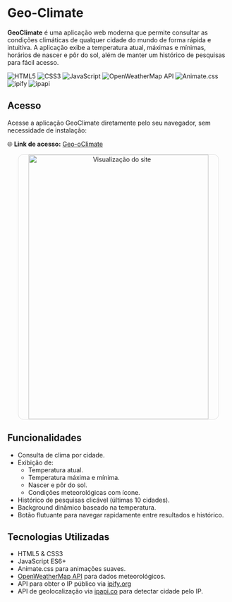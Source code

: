 # Geo-Climate 

**GeoClimate** é uma aplicação web moderna que permite consultar as condições climáticas de qualquer cidade do mundo de forma rápida e intuitiva. A aplicação exibe a temperatura atual, máximas e mínimas, horários de nascer e pôr do sol, além de manter um histórico de pesquisas para fácil acesso.


![HTML5](https://img.shields.io/badge/HTML5-%23E34F26?style=for-the-badge&logo=html5&logoColor=white)
![CSS3](https://img.shields.io/badge/CSS3-%231572B6?style=for-the-badge&logo=css3&logoColor=white)
![JavaScript](https://img.shields.io/badge/JavaScript-%23F7DF1E?style=for-the-badge&logo=javascript&logoColor=black)
![OpenWeatherMap API](https://img.shields.io/badge/OpenWeatherMap-API-blue?style=for-the-badge)
![Animate.css](https://img.shields.io/badge/Animate.css-purple?style=for-the-badge)
![ipify](https://img.shields.io/badge/ipify-API-lightgrey?style=for-the-badge&logo=ipfs&logoColor=white)
![ipapi](https://img.shields.io/badge/ipapi.co-Geolocation-blue?style=for-the-badge)


## Acesso

Acesse a aplicação GeoClimate diretamente pelo seu navegador, sem necessidade de instalação:

🌐 **Link de acesso:** [Geo-oClimate](https://geo-climate.vercel.app/)
<div align="center">
  <a href="https://geo-climate.vercel.app/">
    <img src="https://image.thum.io/get/width/1000/https://https://geo-climate.vercel.app/" 
         alt="Visualização do site" 
         style="width: 90%; max-width: 600px; height: 90%;  height: 600px; border-radius: 12px; border: 1px solid #ddd;">
  </a>
</div>

## Funcionalidades

- Consulta de clima por cidade.
- Exibição de:
  - Temperatura atual.
  - Temperatura máxima e mínima.
  - Nascer e pôr do sol.
  - Condições meteorológicas com ícone.
- Histórico de pesquisas clicável (últimas 10 cidades).
- Background dinâmico baseado na temperatura.
- Botão flutuante para navegar rapidamente entre resultados e histórico.


## Tecnologias Utilizadas

- HTML5 & CSS3
- JavaScript ES6+
- Animate.css para animações suaves.
- [OpenWeatherMap API](https://openweathermap.org/api) para dados meteorológicos.
- API para obter o IP público via [ipify.org](https://www.ipify.org/)
- API de geolocalização via [ipapi.co](https://ipapi.co/) para detectar cidade pelo IP.

